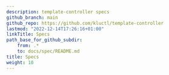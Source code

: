 ```yaml
---
description: template-controller specs
github_branch: main
github_repo: https://github.com/kluctl/template-controller
lastmod: "2022-12-14T17:26:16+01:00"
linkTitle: Specs
path_base_for_github_subdir:
    from: .*
    to: docs/spec/README.md
title: Specs
weight: 10
---
```



